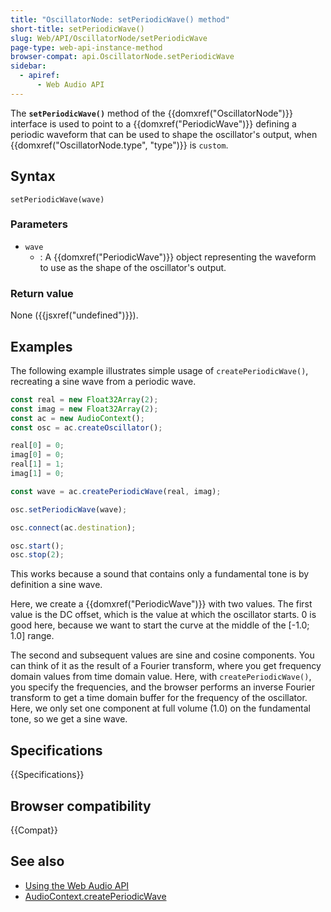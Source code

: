 ```yaml
---
title: "OscillatorNode: setPeriodicWave() method"
short-title: setPeriodicWave()
slug: Web/API/OscillatorNode/setPeriodicWave
page-type: web-api-instance-method
browser-compat: api.OscillatorNode.setPeriodicWave
sidebar:
  - apiref:
      - Web Audio API
---
```


The **`setPeriodicWave()`** method of the {{domxref("OscillatorNode")}} interface is used to point to a {{domxref("PeriodicWave")}}
defining a periodic waveform that can be used to shape the oscillator's output, when
{{domxref("OscillatorNode.type", "type")}} is `custom`.

## Syntax

```js-nolint
setPeriodicWave(wave)
```

### Parameters

- `wave`
  - : A {{domxref("PeriodicWave")}} object representing the waveform to use as the shape
    of the oscillator's output.

### Return value

None ({{jsxref("undefined")}}).

## Examples

The following example illustrates simple usage of `createPeriodicWave()`,
recreating a sine wave from a periodic wave.

```js
const real = new Float32Array(2);
const imag = new Float32Array(2);
const ac = new AudioContext();
const osc = ac.createOscillator();

real[0] = 0;
imag[0] = 0;
real[1] = 1;
imag[1] = 0;

const wave = ac.createPeriodicWave(real, imag);

osc.setPeriodicWave(wave);

osc.connect(ac.destination);

osc.start();
osc.stop(2);
```

This works because a sound that contains only a fundamental tone is by definition a
sine wave.

Here, we create a {{domxref("PeriodicWave")}} with two values. The first value is the DC
offset, which is the value at which the oscillator starts. 0 is good here, because we
want to start the curve at the middle of the \[-1.0; 1.0] range.

The second and subsequent values are sine and cosine components. You can think of it as
the result of a Fourier transform, where you get frequency domain values from time
domain value. Here, with `createPeriodicWave()`, you specify the frequencies,
and the browser performs an inverse Fourier transform to get a time domain buffer for
the frequency of the oscillator. Here, we only set one component at full volume (1.0) on
the fundamental tone, so we get a sine wave.

## Specifications

{{Specifications}}

## Browser compatibility

{{Compat}}

## See also

- [Using the Web Audio API](/en-US/docs/Web/API/Web_Audio_API/Using_Web_Audio_API)
- [AudioContext.createPeriodicWave](/en-US/docs/Web/API/BaseAudioContext/createPeriodicWave)
